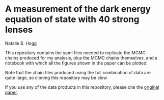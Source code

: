 # A measurement of the dark energy equation of state with 40 strong lenses

Natalie B. Hogg

This repository contains the yaml files needed to replicate the MCMC chains produced for my analysis, plus the MCMC chains themselves,
and a notebook with which all the figures shown in the paper can be plotted.

Note that the chain files produced using the full combination of data are quite large, so cloning this repository may be slow.

If you use any of the data products in this repository, please cite the [original paper](https://arxiv.org/abs/2310.11977).
